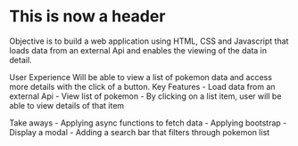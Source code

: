 # This is now a header

Objective
    is to build a web application using HTML, CSS and Javascript that loads data from an external Api and enables the viewing of the data in detail.

User Experience
    Will be able to view a list of pokemon data and access more details with the click of a button.
        Key Features
            - Load data from an external Api
            - View list of pokemon
            - By clicking on a list item, user will be able to view details of that item

Take aways
    - Applying async functions to fetch data
    - Applying bootstrap
    - Display a modal
    - Adding a search bar that filters through pokemon list